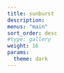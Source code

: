 ```yaml
---
title: sunburst
description:
menus: "main"
sort_order: desc
#type: gallery
weight: 16
params:
  theme: dark
---
```

